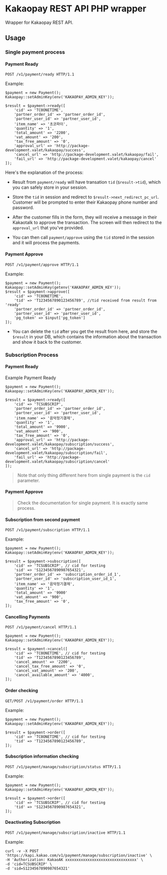 # Kakaopay REST API PHP wrapper
Wrapper for Kakaopay REST API. 

## Usage
### Single payment process
#### Payment Ready
```
POST /v1/payment/ready HTTP/1.1
```

Example:
```
$payment = new Payment();
Kakaopay::setAdminKey(env('KAKAOPAY_ADMIN_KEY'));

$result = $payment->ready([
    'cid' => 'TC0ONETIME',
    'partner_order_id' => 'partner_order_id',
    'partner_user_id' => 'partner_user_id',
    'item_name' => '초코파이',
    'quantity' => '1',
    'total_amount' => '2200',
    'vat_amount' => '200',
    'tax_free_amount' => '0',
    'approval_url' => 'http://package-development.valet/kakaopay/success',
    'cancel_url' => 'http://package-development.valet/kakaopay/fail',
    'fail_url' => 'http://package-development.valet/kakaopay/cancel'
]);
```

Here's the explanation of the process: 

* Result from `payment/ready` will have transation `tid` (`$result->tid`), which you can safely store in your session. 

* Store the `tid` in session and redirect to `$result->next_redirect_pc_url`. Customer will be prompted to enter their Kakaopay phone number and password. 

* After the customer fills in the form, they will receive a message in their Kakaotalk to approve the transaction. The screen will then redirect to the `approval_url` that you've provided.

* You can then call `payment/approve` using the `tid` stored in the session and it will process the payments. 


#### Payment Approve
```
POST /v1/payment/approve HTTP/1.1
```

Example:
```
$payment = new Payment();
Kakaopay::setAdminKey(getenv('KAKAOPAY_ADMIN_KEY'));
$result = $payment->approve([
    'cid' => 'TC0ONETIME',
    'tid' => 'T1234567890123456789', //tid received from result from 'ready'
    'partner_order_id' => 'partner_order_id',
    'partner_user_id' => 'partner_user_id',
    'pg_token' => $input['pg_token']
]);
```

* You can delete the `tid` after you get the result from here, and store the `$result` in your DB, which contains the information about the transaction and show it back to the customer.

### Subscription Process
#### Payment Ready
Example Payment Ready
```
$payment = new Payment();
Kakaopay::setAdminKey(env('KAKAOPAY_ADMIN_KEY'));

$result = $payment->ready([
    'cid' => 'TCSUBSCRIP',
    'partner_order_id' => 'partner_order_id',
    'partner_user_id' => 'partner_user_id',
    'item_name' => '음악정기결제',
    'quantity' => '1',
    'total_amount' => '9900',
    'vat_amount' => '900',
    'tax_free_amount' => '0',
    'approval_url' => 'http://package-development.valet/kakaopay/subscription/success',
    'cancel_url' => 'http://package-development.valet/kakaopay/subscription/fail',
    'fail_url' => 'http://package-development.valet/kakaopay/subscription/cancel'
]);
```

> Note that only thing different here from single payment is the `cid` parameter. 

#### Payment Approve
> Check the documentation for single payment. It is exactly same process.


#### Subscription from second payment
```
POST /v1/payment/subscription HTTP/1.1
```

Example:
```
$payment = new Payment();
Kakaopay::setAdminKey(env('KAKAOPAY_ADMIN_KEY'));

$result = $payment->subscription([
    'cid' => 'TCSUBSCRIP', // cid for testing
    'sid' => 'S1234567890987654321',
    'partner_order_id' => 'subscription_order_id_1',
    'partner_user_id' => 'subscription_user_id_1',
    'item_name' => '음악정기결제',
    'quantity' => '1',
    'total_amount' => '9900'
    'vat_amount' => '900',
    'tax_free_amount' => '0',
]);
```

#### Cancelling Payments
```
POST /v1/payment/cancel HTTP/1.1
```

```
$payment = new Payment();
Kakaopay::setAdminKey(env('KAKAOPAY_ADMIN_KEY'));

$result = $payment->cancel([
    'cid' => 'TC0ONETIME', // cid for testing
    'tid' => 'T1234567890123456789',
    'cancel_amount' => '2200',
    'cancel_tax_free_amount' => '0',
    'cancel_vat_amount' => '200',
    'cancel_available_amount' => '4000',
]);
```

#### Order checking
```
GET/POST /v1/payment/order HTTP/1.1
```

Example:
```
$payment = new Payment();
Kakaopay::setAdminKey(env('KAKAOPAY_ADMIN_KEY'));

$result = $payment->order([
    'cid' => 'TC0ONETIME', // cid for testing
    'tid' => 'T1234567890123456789',
]);
```

#### Subscription information checking
```
POST /v1/payment/manage/subscription/status HTTP/1.1
```

Example:
```
$payment = new Payment();
Kakaopay::setAdminKey(env('KAKAOPAY_ADMIN_KEY'));

$result = $payment->order([
    'cid' => 'TCSUBSCRIP', // cid for testing
    'tid' => 'S1234567890987654321',
]);
```

#### Deactivating Subscription
```
POST /v1/payment/manage/subscription/inactive HTTP/1.1
```

Example:
```
curl -v -X POST 'https://kapi.kakao.com/v1/payment/manage/subscription/inactive' \
-H 'Authorization: KakaoAK xxxxxxxxxxxxxxxxxxxxxxxxxxxxxxxx' \
-d 'cid=TCSUBSCRIP' \
-d 'sid=S1234567890987654321'
```